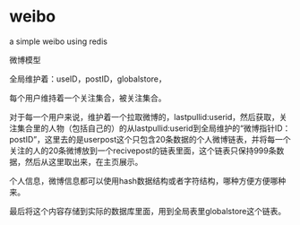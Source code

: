 # weibo
a simple weibo using redis


微博模型

全局维护着：useID，postID，globalstore，


每个用户维持着一个关注集合，被关注集合。
                                             










对于每一个用户来说，维护着一个拉取微博的，lastpullid:userid，然后获取，关注集合里的人物（包括自己的）的从lastpullid:userid到全局维护的“微博指针ID：postID”，这里去的是userpost这个只包含20条数据的个人微博链表，并将每一个关注的人的20条微博放到一个recivepost的链表里面，这个链表只保持999条数据，然后从这里取出来，在主页展示。


个人信息，微博信息都可以使用hash数据结构或者字符结构，哪种方便方便哪种来。

最后将这个内容存储到实际的数据库里面，用到全局表里globalstore这个链表。
